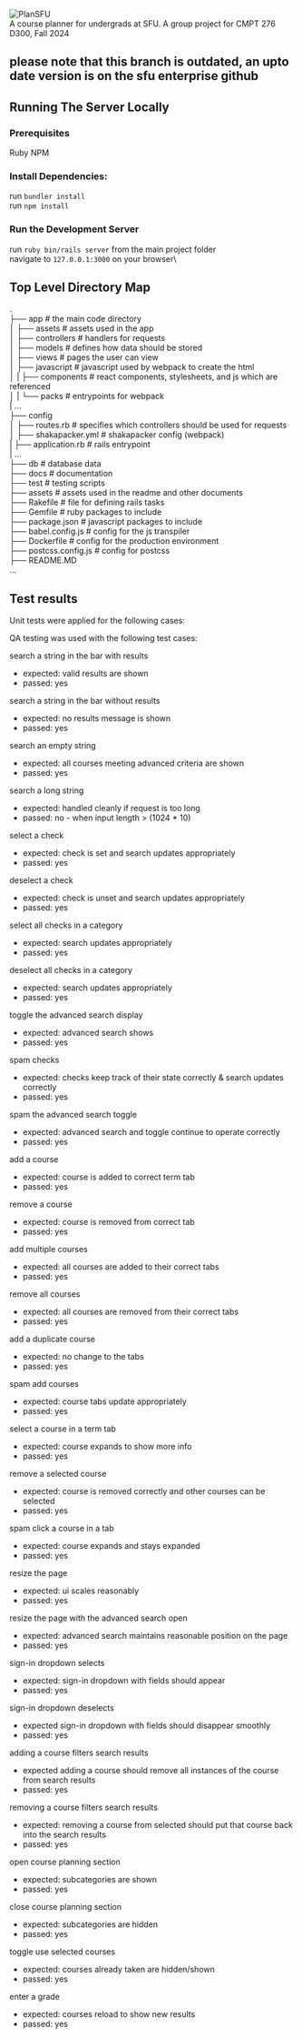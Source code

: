 ![PlanSFU](assets/PlanSFU.svg "PlanSFU")\
A course planner for undergrads at SFU. A group project for CMPT 276 D300, Fall 2024


## please note that this branch is outdated, an upto date version is on the sfu enterprise github ##



## Running The Server Locally ##
### Prerequisites ###
Ruby
NPM

### Install Dependencies: ###
run `bundler install`\
run `npm install`

### Run the Development Server ###
run `ruby bin/rails server` from the main project folder\
navigate to `127.0.0.1:3000` on your browser\


## Top Level Directory Map ##
.\
├── app                     # the main code directory\
│   ├── assets              # assets used in the app\
│   ├── controllers         # handlers for requests\
│   ├── models              # defines how data should be stored\
│   ├── views               # pages the user can view\
│   ├── javascript          # javascript used by webpack to create the html\
│   |   ├── components      # react components, stylesheets, and js which are referenced\
│   |   └── packs           # entrypoints for webpack\
|   ...\
├── config\
│   ├── routes.rb           # specifies which controllers should be used for requests\
│   ├── shakapacker.yml     # shakapacker config (webpack)\
|   ├── application.rb      # rails entrypoint\
|   ...\
├── db                      # database data\
├── docs                    # documentation\
├── test                    # testing scripts\
├── assets                  # assets used in the readme and other documents\
├── Rakefile                # file for defining rails tasks\
├── Gemfile                 # ruby packages to include\
├── package.json            # javascript packages to include\
├── babel.config.js         # config for the js transpiler\
├── Dockerfile              # config for the production environment\
├── postcss.config.js       # config for postcss\
├── README.MD\
...

## Test results ##
Unit tests were applied for the following cases:


QA testing was used with the following test cases:

search a string in the bar with results
- expected: valid results are shown
- passed: yes

search a string in the bar without results
- expected: no results message is shown
- passed: yes

search an empty string
- expected: all courses meeting advanced criteria are shown
- passed: yes

search a long string
- expected: handled cleanly if request is too long
- passed: no - when input length > (1024 * 10)

select a check
- expected: check is set and search updates appropriately
- passed: yes

deselect a check
- expected: check is unset and search updates appropriately
- passed: yes

select all checks in a category
- expected: search updates appropriately
- passed: yes

deselect all checks in a category
- expected: search updates appropriately
- passed: yes

toggle the advanced search display
- expected: advanced search shows
- passed: yes

spam checks
- expected: checks keep track of their state correctly & search updates correctly
- passed: yes

spam the advanced search toggle
- expected: advanced search and toggle continue to operate correctly
- passed: yes

add a course
- expected: course is added to correct term tab
- passed: yes

remove a course
- expected: course is removed from correct tab
- passed: yes

add multiple courses
- expected: all courses are added to their correct tabs
- passed: yes

remove all courses
- expected: all courses are removed from their correct tabs
- passed: yes

add a duplicate course
- expected: no change to the tabs
- passed: yes

spam add courses
- expected: course tabs update appropriately
- passed: yes

select a course in a term tab
- expected: course expands to show more info
- passed: yes

remove a selected course
- expected: course is removed correctly and other courses can be selected
- passed: yes

spam click a course in a tab
- expected: course expands and stays expanded
- passed: yes

resize the page
- expected: ui scales reasonably
- passed: yes

resize the page with the advanced search open
- expected: advanced search maintains reasonable position on the page
- passed: yes

sign-in dropdown selects
- expected: sign-in dropdown with fields should appear
- passed: yes

sign-in dropdown deselects
- expected sign-in dropdown with fields should disappear smoothly
- passed: yes

adding a course filters search results
- expected adding a course should remove all instances of the course from search results
- passed: yes

removing a course filters search results
- expected: removing a course from selected should put that course back into the search results
- passed: yes



open course planning section
- expected: subcategories are shown
- passed: yes

close course planning section
- expected: subcategories are hidden
- passed: yes

toggle use selected courses
- expected: courses already taken are hidden/shown
- passed: yes

enter a grade
- expected: courses reload to show new results
- passed: yes
